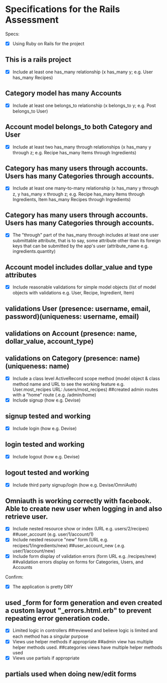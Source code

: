 # Specifications for the Rails Assessment

Specs:
- [x] Using Ruby on Rails for the project
## This is a rails project
- [x] Include at least one has_many relationship (x has_many y; e.g. User has_many Recipes)
## Category model has many Accounts
- [x] Include at least one belongs_to relationship (x belongs_to y; e.g. Post belongs_to User)
## Account model belongs_to both Category and User
- [x] Include at least two has_many through relationships (x has_many y through z; e.g. Recipe has_many Items through Ingredients)
## Category has many users through accounts.  Users has many Categories through accounts.
- [x] Include at least one many-to-many relationship (x has_many y through z, y has_many x through z; e.g. Recipe has_many Items through Ingredients, Item has_many Recipes through Ingredients)
## Category has many users through accounts.  Users has many Categories through accounts.
- [x] The "through" part of the has_many through includes at least one user submittable attribute, that is to say, some attribute other than its foreign keys that can be submitted by the app's user (attribute_name e.g. ingredients.quantity)
## Account model includes dollar_value and type attributes
- [x] Include reasonable validations for simple model objects (list of model objects with validations e.g. User, Recipe, Ingredient, Item)
## validations User (presence: username, email, password)(uniqueness: username, email)
## validations on Account (presence: name, dollar_value, account_type)
## validations on Category (presence: name)(uniqueness: name)
- [x] Include a class level ActiveRecord scope method (model object & class method name and URL to see the working feature e.g. User.most_recipes URL: /users/most_recipes)
##created admin routes with a "home" route (.e.g. /admin/home)
- [x] Include signup (how e.g. Devise)
## signup tested and working
- [x] Include login (how e.g. Devise)
## login tested and working
- [x] Include logout (how e.g. Devise)
## logout tested and working
- [x] Include third party signup/login (how e.g. Devise/OmniAuth)
## Omniauth is working correctly with facebook. Able to create new user when logging in and also retrieve user.
- [x] Include nested resource show or index (URL e.g. users/2/recipes)
##user_account (e.g. user/1/account/1)
- [x] Include nested resource "new" form (URL e.g. recipes/1/ingredients/new)
##user_account_new (.e.g. user/1/account/new)
- [x] Include form display of validation errors (form URL e.g. /recipes/new)
##validation errors display on forms for Categories, Users, and Accounts

Confirm:
- [x] The application is pretty DRY
## used _form for form generation and even created a custom layout "_errors.html.erb" to prevent repeating error generation code.
- [x] Limited logic in controllers
##reviewed and believe logic is limited and each method has a singular purpose
- [x] Views use helper methods if appropriate
##admin view has multiple helper methods used.
##categories views have multiple helper methods used
- [x] Views use partials if appropriate
## partials used when doing new/edit forms
